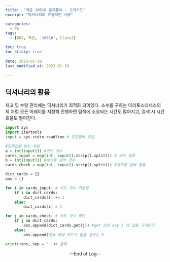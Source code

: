 ```yaml
---
title:  "백준 10816 문제풀이 - 숫자카드" 
excerpt: "딕셔너리의 효율적인 사용"

categories:
  - PS
tags:
  - [BOJ, 백준, '10816', Class2]

toc: true
toc_sticky: true
 
date: 2023-01-19
last_modified_at: 2023-01-19

---
```


## 딕셔너리의 활용

재고 및 수량 관리에는 딕셔너리가 최적화 되어있다.
소수를 구하는 아리토스테네스의 체 처럼 모든 어레이를 지정해 
진행하면 탐색에 소요되는 시간도 많아지고, 검색 시 시간 효율도 떨어진다.

```python
import sys
import itertools
input = sys.stdin.readline # 표준입력 로딩

#입력값을 받는 부분
a = int(input()) #카드 갯수
cards_input = map(int, input().strip().split()) # 카드 종류
b = int(input()) #체크용 넘버 갯수
cards_check = map(int, input().strip().split()) #체크용 넘버 종류

dict_cards = {}
ans = []

for i in cards_input: # 카드 갯수 카운팅
    if i in dict_cards:
        dict_cards[i] += 1 
    else:
        dict_cards[i] = 1

for j in cards_check: # 카드 갯수 확인
    if j in dict_cards:
        ans.append(dict_cards.get(j)) #get 으로 key j 의 값을 가져온다
    else:
        ans.append(0)# 해당 카드가 없을 경우는 0 

print(*ans, sep = ' ')# 출력
```



<center> --End of Log-- </center>

